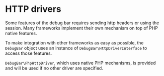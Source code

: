 # HTTP drivers

Some features of the debug bar requires sending http headers or
using the session. Many frameworks implement their own mechanism
on top of PHP native features.

To make integration with other frameworks as easy as possible,
the `DebugBar` object uses an instance of `DebugBar\HttpDriverInterface`
to access those features.

`DebugBar\PhpHttpDriver`, which uses native PHP mechanisms, is provided 
and will be used if no other driver are specified.
